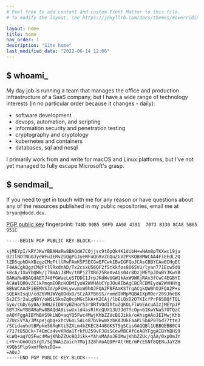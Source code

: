 ```yaml
---
# Feel free to add content and custom Front Matter to this file.
# To modify the layout, see https://jekyllrb.com/docs/themes/#overriding-theme-defaults

layout: home
title: home
nav_order: 1
description: "Site home"
last_modified_date: "2022-06-14 12:06"
---
```


## $ whoami_ 

My day job is running a team that manages the office and production infrastructure of a SaaS company, but I have a wide range of technology interests (in no particular order because it changes - daily):
* software development
* devops, automation, and scripting
* information security and penetration testing
* cryptography and cryptology
* kubernetes and containers
* databases, sql and nosql

I primarily work from and write for macOS and Linux platforms, but I've not yet managed to fully escape Microsoft's grasp.

## $ sendmail_

If you need to get in touch with me for any reason or have questions about any of the resources published in my public repositories, email me at `bryan@dodd.dev`.

[PGP public key](./whoami/bryandodd.asc) fingerprint: `74BD 90B5 90F9 AA98 4391  7073 8330 8CA8 5B65 951C`

```
-----BEGIN PGP PUBLIC KEY BLOCK-----

xjMEYpI/kRYJKwYBBAHaRw8BAQdA7C0jjsc9t0pQk4K1dibH+wHAm8pTKXwc19ju
02IlNOTNG0JyeWFuIERvZGQgPGJyeWFuQGRvZGQuZGV2PsKQBBMWCAA4FiEEdL2Q
tZD5qphDkXBzgzCMqFtllRwFAmKSP5ECGwEFCwkIBwIGFQoJCAsCBBYCAwECHgEC
F4AACgkQgzCMqFtllRxdnAD/Tx2csxU56QF2fStkkfos8O6SVU/lyan771Ecw5dO
k8cA/1XwYbQWk/j78mAiJ8Mv/t0PjZ7XR625ReXvAGs04r8DzjMEYpJOuBYJKwYB
BAHaRw8BAQdAETJ40PGWaeLeSTDDC1JrpJKdWvUGW1kAxW9WRjRAx3fCwC4EGBYI
ACAWIQR0vZC1kPmqmEORcHODMIyoW2WVHAUCYpJOuAIbAgCBCRCDMIyoW2WVHHYg
BBkWCAAdFiEEMVS3d/pFUHLywvmxW0hOJFQA2P8FAmKSTrgACgkQW0hOJFQA2P+x
SQEAkIsqU/cdZ6VN1WVq0DdxD/SCzAXYB6SS/rxmdIHMpMQBAIXpM9er209JheBK
6s2C5r2aLgN8Y/oWSLSkmZq0cpMGc5kA+K2CAj/lbELQxD2OTKIcfPrF6SBQfTQL
Syo/cGD/6y0A/3HN2EID0nyBZHor53rDRfVOdIhtuZqKOLFlWoEAcuAIzjMEYpJP
6BYJKwYBBAHaRw8BAQdA9iswUxld4asRlKcQUX13U3Jd7YcOpn61KwYNaS7OTQzC
eAQYFggAIBYhBHS9kLWQ+aqYQ5Fwc4MwjKhbZZUcBQJikk/oAhsgAAoJEIMwjKhb
ZZUcEVYA/3Mspejqbg+xhcV6oL5ALo87bVkwmXzbKA3UkFaaPLSbAP9TGd77tteJ
/SCidauhdtBPpke56XqKti5ZXLm4bZKEC844BGKST5gSCisGAQQBl1UBBQEBB0C4
/717tB5DCk+T4EmCz4vvKRda1TrkfU259vFJ8iSCewMBCAfCeAQYFggAIBYhBHS9
kLWQ+aqYQ5Fwc4MwjKhbZZUcBQJikk+YAhsMAAoJEIMwjKhbZZUc/qAA/0xpOmJY
L+V+nOn0OiSrgT/Sg9WAiZaich7Maj328hXoAQDPrAtrHE/mPcESNf8QENuJaYZH
X9QbSPlp9xmfMmhzDQ==
=AOvJ
-----END PGP PUBLIC KEY BLOCK-----
```
